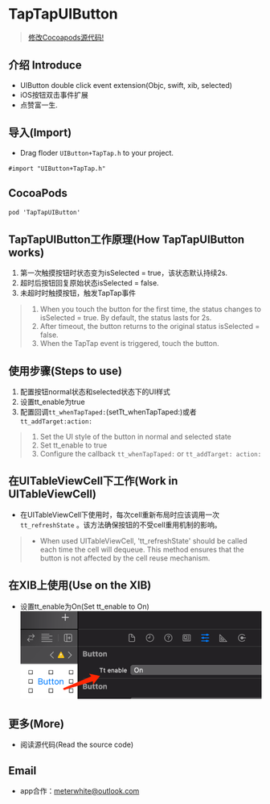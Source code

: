 # TapTapUIButton
> [修改Cocoapods源代码!](https://github.com/Meterwhite/ObjcHook4pod)
## 介绍 Introduce
* UIButton double click event extension(Objc, swift, xib, selected)
* iOS按钮双击事件扩展
* 点赞富一生.

## 导入(Import)
- Drag floder `UIButton+TapTap.h` to your project.
```objc
#import "UIButton+TapTap.h"
```
## CocoaPods
```
pod 'TapTapUIButton'
```

## TapTapUIButton工作原理(How TapTapUIButton works)
1. 第一次触摸按钮时状态变为isSelected = true，该状态默认持续2s.
2. 超时后按钮回复原始状态isSelected = false.
3. 未超时时触摸按钮，触发TapTap事件
> 1. When you touch the button for the first time, the status changes to isSelected = true. By default, the status lasts for 2s.
> 2. After timeout, the button returns to the original status isSelected = false.
> 3. When the TapTap event is triggered, touch the button.

## 使用步骤(Steps to use)
1. 配置按钮normal状态和selected状态下的UI样式
2. 设置tt_enable为true
3. 配置回调`tt_whenTapTaped:`(setTt_whenTapTaped:)或者`tt_addTarget:action:`
> 1. Set the UI style of the button in normal and selected state
> 2. Set tt_enable to true
> 3. Configure the callback ` tt_whenTapTaped: ` or ` tt_addTarget: action: `

## 在UITableViewCell下工作(Work in UITableViewCell)
- 在UITableViewCell下使用时，每次cell重新布局时应该调用一次`tt_refreshState` 。该方法确保按钮的不受cell重用机制的影响。
> - When used UITableViewCell, 'tt_refreshState' should be called each time the cell will dequeue. This method ensures that the button is not affected by the cell reuse mechanism.

## 在XIB上使用(Use on the XIB)
- 设置tt_enable为On(Set tt_enable to On)
![sdl_register](https://raw.githubusercontent.com/Meterwhite/TapTapUIButton/main/ex1.png)

## 更多(More)
- 阅读源代码(Read the source code)

## Email
- app合作：meterwhite@outlook.com
